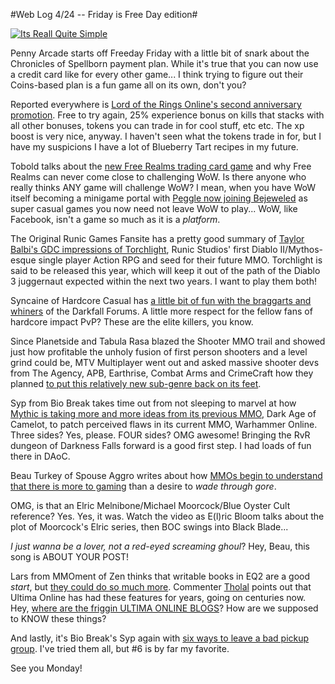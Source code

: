 #Web Log 4/24 -- Friday is Free Day edition#

[![](http://www.penny-arcade.com/images/2009/20090424.jpg "Its Reall Quite Simple")](http://www.penny-arcade.com/comic/2009/4/24/)

Penny Arcade starts off Freeday Friday with a little bit of snark about the Chronicles of Spellborn payment plan. While it's true that you can now use a credit card like for every other game... I think trying to figure out their Coins-based plan is a fun game all on its own, don't you?

Reported everywhere is [Lord of the Rings Online's second anniversary promotion](http://www.lotro.com/news/377-welcomeback). Free to try again, 25% experience bonus on kills that stacks with all other bonuses, tokens you can trade in for cool stuff, etc etc. The xp boost is very nice, anyway. I haven't seen what the tokens trade in for, but I have my suspicions I have a lot of Blueberry Tart recipes in my future.

Tobold talks about the [new Free Realms trading card game](http://tobolds.blogspot.com/2009/04/free-realms-trading-card-game.html) and why Free Realms can never come close to challenging WoW. Is there anyone who really thinks ANY game will challenge WoW? I mean, when you have WoW itself becoming a minigame portal with [Peggle now joining Bejeweled](http://www.rockpapershotgun.com/2009/04/23/peggle-inside-wow-world-collapses-in-on-self/) as super casual games you now need not leave WoW to play... WoW, like Facebook, isn't a game so much as it is a *platform*.

The Original Runic Games Fansite has a pretty good summary of [Taylor Balbi's GDC impressions of Torchlight](http://www.runicgamesfansite.com/2009/04/14/taylor-balbis-gdc-impressions-of-torchlight/), Runic Studios' first Diablo II/Mythos-esque single player Action RPG and seed for their future MMO. Torchlight is said to be released this year, which will keep it out of the path of the Diablo 3 juggernaut expected within the next two years. I want to play them both!

Syncaine of Hardcore Casual has [a little bit of fun with the braggarts and whiners](http://syncaine.wordpress.com/2009/04/23/darkfall-forumfail/) of the Darkfall Forums. A little more respect for the fellow fans of hardcore impact PvP? These are the elite killers, you know.

Since Planetside and Tabula Rasa blazed the Shooter MMO trail and showed just how profitable the unholy fusion of first person shooters and a level grind could be, MTV Multiplayer went out and asked massive shooter devs from The Agency, APB, Earthrise, Combat Arms and CrimeCraft how they planned [to put this relatively new sub-genre back on its feet](http://multiplayerblog.mtv.com/2009/04/22/shooter-fans-these-mmos-want-you/).

Syp from Bio Break takes time out from not sleeping to marvel at how [Mythic is taking more and more ideas from its previous MMO](http://biobreak.wordpress.com/2009/04/23/war-devolving/), Dark Age of Camelot, to patch perceived flaws in its current MMO, Warhammer Online. Three sides? Yes, please. FOUR sides? OMG awesome! Bringing the RvR dungeon of Darkness Falls forward is a good first step. I had loads of fun there in DAoC.

Beau Turkey of Spouse Aggro writes about how [MMOs begin to understand that there is more to gaming](http://epicdolls.com/beauturkey/?p=1359) than a desire to *wade through gore*.

OMG, is that an Elric Melnibone/Michael Moorcock/Blue Oyster Cult reference? Yes. Yes, it was. Watch the video as E(l)ric Bloom talks about the plot of Moorcock's Elric series, then BOC swings into Black Blade...



*I just wanna be a lover, not a red-eyed screaming ghoul*? Hey, Beau, this song is ABOUT YOUR POST!

Lars from MMOment of Zen thinks that writable books in EQ2 are a good *start*, but [they could do so much more](http://mmomentofzen.blogspot.com/2009/04/user-generated-other-writable-things.html). Commenter [Tholal](http://www.blogger.com/profile/13602552885840666836) points out that Ultima Online has had these features for years, going on centuries now. Hey, [where are the friggin ULTIMA ONLINE BLOGS](http://westkarana.com/index.php/2008/06/06/bloggers-of-ye-elder-games-wru/)? How are we supposed to KNOW these things?

And lastly, it's Bio Break's Syp again with [six ways to leave a bad pickup group](http://biobreak.wordpress.com/2009/04/23/eject-eject-eject/). I've tried them all, but #6 is by far my favorite.

See you Monday!

